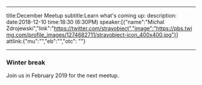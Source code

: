 ----
title:December Meetup
subtitle:Learn what's coming up:
description:
date:2018-12-10
time:18:30 (6:30PM)
speaker:[{"name":"Michal Zdrojewski","link":"https://twitter.com/strayobject","image":"https://pbs.twimg.com/profile_images/1274682711/strayobject-icon_400x400.jpg"}]
attlink:{"mu":"","eb":"","otc": ""}

----

### Winter break

Join us in February 2019 for the next meetup.
